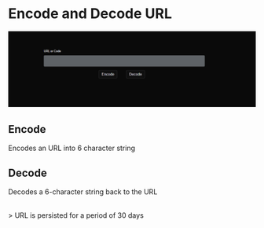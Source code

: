 # Encode and Decode URL

<p align="center">
  <img alt="Page" src="./ED.PNG">
</p>

## Encode
Encodes an URL into 6 character string

## Decode
Decodes a 6-character string back to the URL

</br>
> URL is persisted for a period of 30 days
